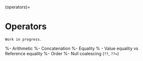(operators)=
# Operators

```{warning}
Work in progress.
```

%- Arithmetic
%- Concatenation
%- Equality
%  - Value equality vs Reference equality
%- Order
%- Null coalescing (`??`, `??=`)
